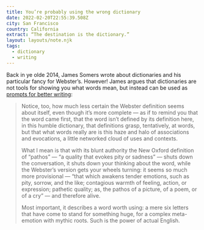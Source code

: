 ```yaml
---
title: You’re probably using the wrong dictionary
date: 2022-02-20T22:55:39.508Z
city: San Francisco
country: California
extract: “The destination is the dictionary.”
layout: layouts/note.njk
tags:
  - dictionary
  - writing
---
```


Back in ye olde 2014, James Somers wrote about dictionaries and his particular fancy for Webster’s. However! James argues that dictionaries are not tools for showing you what words mean, but instead can be used as [prompts for better writing](https://jsomers.net/blog/dictionary):

> Notice, too, how much less certain the Webster definition seems about itself, even though it’s more complete — as if to remind you that the word came first, that the word isn’t defined by its definition here, in this humble dictionary, that definitions grasp, tentatively, at words, but that what words really are is this haze and halo of associations and evocations, a little networked cloud of uses and contexts.
>
> What I mean is that with its blunt authority the New Oxford definition of “pathos” — “a quality that evokes pity or sadness” — shuts down the conversation, it shuts down your thinking about the word, while the Webster’s version gets your wheels turning: it seems so much more provisional — “that which awakens tender emotions, such as pity, sorrow, and the like; contagious warmth of feeling, action, or expression; pathetic quality; as, the pathos of a picture, of a poem, or of a cry” — and therefore alive.
>
> Most important, it describes a word worth using: a mere six letters that have come to stand for something huge, for a complex meta-emotion with mythic roots. Such is the power of actual English.
